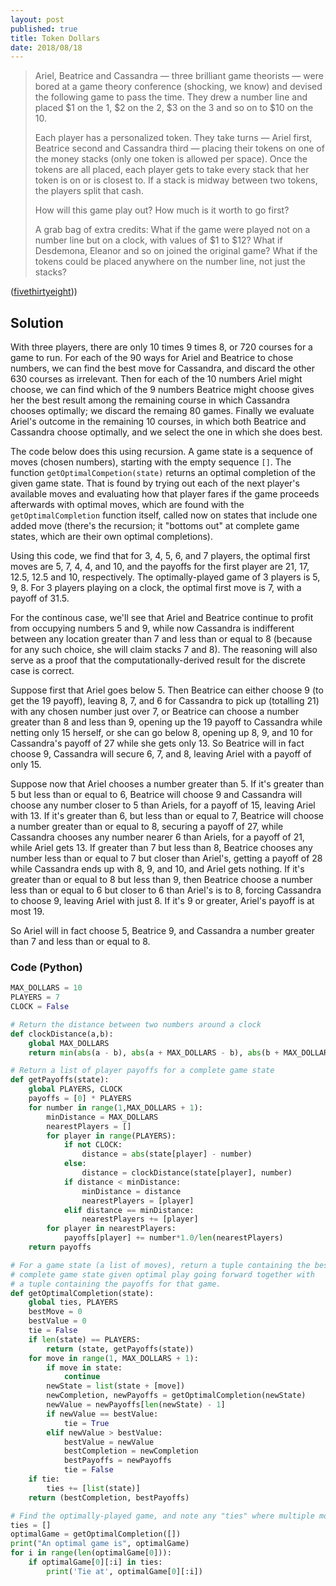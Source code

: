 ```yaml
---
layout: post
published: true
title: Token Dollars
date: 2018/08/18
---
```


>Ariel, Beatrice and Cassandra — three brilliant game theorists — were bored at a game theory conference (shocking, we know) and devised the following game to pass the time. They drew a number line and placed $1 on the 1, $2 on the 2, $3 on the 3 and so on to $10 on the 10.
>
>Each player has a personalized token. They take turns — Ariel first, Beatrice second and Cassandra third — placing their tokens on one of the money stacks (only one token is allowed per space). Once the tokens are all placed, each player gets to take every stack that her token is on or is closest to. If a stack is midway between two tokens, the players split that cash.
>
>How will this game play out? How much is it worth to go first?
>
>A grab bag of extra credits: What if the game were played not on a number line but on a clock, with values of $1 to $12? What if Desdemona, Eleanor and so on joined the original game? What if the tokens could be placed anywhere on the number line, not just the stacks?
<!--more-->

([fivethirtyeight](https://fivethirtyeight.com/features/step-1-game-theory-step-2-step-3-profit/)))

## Solution

With three players, there are only 10 times 9 times 8, or 720 courses for a game to run.  For each of the 90 ways for Ariel and Beatrice to chose numbers, we can find the best move for Cassandra, and discard the other 630 courses as irrelevant.  Then for each of the 10 numbers Ariel might choose, we can find which of the 9 numbers Beatrice might choose gives her the best result among the remaining course in which Cassandra chooses optimally; we discard the remaing 80 games. Finally we evaluate Ariel's outcome in the remaining 10 courses, in which both Beatrice and Cassandra choose optimally, and we select the one in which she does best.

The code below does this using recursion.  A game state is a sequence of moves (chosen numbers), starting with the empty sequence `[]`.  The function `getOptimalCompetion(state)` returns an optimal completion of the given game state.  That is found by trying out each of the next player's available moves and evaluating how that player fares if the game proceeds afterwards with optimal moves, which are found with the `getOptimalCompletion` function itself, called now on states that include one added move (there's the recursion; it "bottoms out" at complete game states, which are their own optimal completions).

Using this code, we find that for 3, 4, 5, 6, and 7 players, the optimal first moves are 5, 7, 4, 4, and 10, and the payoffs for the first player are 21, 17, 12.5, 12.5 and 10, respectively. The optimally-played game of 3 players is 5, 9, 8. For 3 players playing on a clock, the optimal first move is 7, with a payoff of 31.5.

For the continous case, we'll see that Ariel and Beatrice continue to profit from occupying numbers 5 and 9, while now Cassandra is indifferent between any location greater than 7 and less than or equal to 8 (because for any such choice, she will claim stacks 7 and 8). The reasoning will also serve as a proof that the computationally-derived result for the discrete case is correct.  

Suppose first that Ariel goes below 5.  Then Beatrice can either choose 9 (to get the 19 payoff), leaving 8, 7, and 6 for Cassandra to pick up (totalling 21) with any chosen number just over 7, or Beatrice can choose a number greater than 8 and less than 9, opening up the 19 payoff to Cassandra while netting only 15 herself, or she can go below 8, opening up 8, 9, and 10 for Cassandra's payoff of 27 while she gets only 13.  So Beatrice will in fact choose 9, Cassandra will secure 6, 7, and 8, leaving Ariel with a payoff of only 15.

Suppose now that Ariel chooses a number greater than 5. If it's greater than 5 but less than or equal to 6, Beatrice will choose 9 and Cassandra will choose any number closer to 5 than Ariels, for a payoff of 15, leaving Ariel with 13. If it's greater than 6, but less than or equal to 7, Beatrice will choose a number greater than or equal to 8, securing a payoff of 27, while Cassandra chooses any number nearer 6 than Ariels, for a payoff of 21, while Ariel gets 13. If greater than 7 but less than 8, Beatrice chooses any number less than or equal to 7 but closer than Ariel's, getting a payoff of 28 while Cassandra ends up with 8, 9, and 10, and Ariel gets nothing.  If it's greater than or equal to 8 but less than 9, then Beatrice choose a number less than or equal to 6 but closer to 6 than Ariel's is to 8, forcing Cassandra to choose 9, leaving Ariel with just 8. If it's 9 or greater, Ariel's payoff is at most 19.

So Ariel will in fact choose 5, Beatrice 9, and Cassandra a number greater than 7 and less than or equal to 8.

### Code (Python)

```python
MAX_DOLLARS = 10
PLAYERS = 7
CLOCK = False

# Return the distance between two numbers around a clock
def clockDistance(a,b):
	global MAX_DOLLARS
	return min(abs(a - b), abs(a + MAX_DOLLARS - b), abs(b + MAX_DOLLARS - a)) 

# Return a list of player payoffs for a complete game state
def getPayoffs(state):
	global PLAYERS, CLOCK
	payoffs = [0] * PLAYERS
	for number in range(1,MAX_DOLLARS + 1):
		minDistance = MAX_DOLLARS
		nearestPlayers = []
		for player in range(PLAYERS):
			if not CLOCK:
				distance = abs(state[player] - number)
			else:
				distance = clockDistance(state[player], number)
			if distance < minDistance:
				minDistance = distance
				nearestPlayers = [player]
			elif distance == minDistance:
				nearestPlayers += [player]
		for player in nearestPlayers:
			payoffs[player] += number*1.0/len(nearestPlayers)
	return payoffs

# For a game state (a list of moves), return a tuple containing the best 
# complete game state given optimal play going forward together with
# a tuple containing the payoffs for that game.
def getOptimalCompletion(state):
	global ties, PLAYERS
	bestMove = 0
	bestValue = 0
	tie = False
	if len(state) == PLAYERS:
		return (state, getPayoffs(state))
	for move in range(1, MAX_DOLLARS + 1):
		if move in state:
			continue
		newState = list(state + [move])
		newCompletion, newPayoffs = getOptimalCompletion(newState)
		newValue = newPayoffs[len(newState) - 1]
		if newValue == bestValue:
			tie = True
		elif newValue > bestValue:
			bestValue = newValue
			bestCompletion = newCompletion
			bestPayoffs = newPayoffs
			tie = False
	if tie:
		ties += [list(state)]
	return (bestCompletion, bestPayoffs)

# Find the optimally-played game, and note any "ties" where multiple moves are optimal.
ties = []
optimalGame = getOptimalCompletion([])
print("An optimal game is", optimalGame)
for i in range(len(optimalGame[0])):
	if optimalGame[0][:i] in ties:
		print('Tie at', optimalGame[0][:i])

```

<br>
